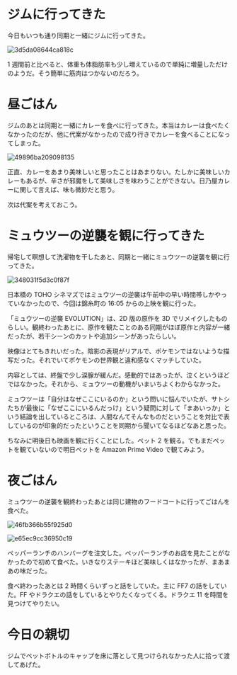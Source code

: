 # ジムに行ってきた
今日もいつも通り同期と一緒にジムに行ってきた。

![3d5da08644ca818c](https://noraworld.github.io/box-bulbasaur/2019/08/3d5da08644ca818c.jpg)

1 週間前と比べると、体重も体脂肪率も少し増えているので単純に増量しただけのようだ。そう簡単に筋肉はつかないのだろう。

# 昼ごはん
ジムのあとは同期と一緒にカレーを食べに行ってきた。本当はカレーは食べたくなかったのだが、他に代案がなかったので成り行きでカレーを食べることになってしまった。

![49896ba209098135](https://noraworld.github.io/box-bulbasaur/2019/08/49896ba209098135.jpg)

正直、カレーをあまり美味しいと思ったことはあまりない。たしかに美味しいカレーもあるが、辛さが邪魔をして美味しさを味わうことができない。日乃屋カレーに関して言えば、味も微妙だと思う。

次は代案を考えておこう。

# ミュウツーの逆襲を観に行ってきた
帰宅して瞑想して洗濯物を干したあと、同期と一緒にミュウツーの逆襲を観に行ってきた。

![348031f5d3c0f87f](https://noraworld.github.io/box-bulbasaur/2019/08/348031f5d3c0f87f.jpg)

日本橋の TOHO シネマズではミュウツーの逆襲は午前中の早い時間帯しかやっていなかったので、今回は錦糸町の 16:05 からの上映を観に行った。

「ミュウツーの逆襲 EVOLUTION」は、2D 版の原作を 3D でリメイクしたものらしい。観終わったあとに、原作を観たことのある同期がほぼ原作と内容が一緒だったが、若干シーンのカットや追加シーンがあったらしい。

映像はとてもきれいだった。陰影の表現がリアルで、ポケモンではないような描写だった。それでいてポケモンの世界観と違和感なくマッチしていた。

内容としては、終盤で少し涙腺が緩んだ。感動的ではあったが、泣くというほどではなかった。それから、ミュウツーの動機がいまいちよくわからなかった。

ミュウツーは「自分はなぜここにいるのか」という問いに悩んでいたが、サトシたちが最後に「なぜここにいるんだっけ」という疑問に対して「まあいっか」という結論を出しているところは、人間なんてそんなものだということを対比で表しているのが印象的だったということを同期から聞いてなるほどなあと思った。

ちなみに明後日も映画を観に行くことにした。ペット 2 を観る。でもまだペットを観ていないので明日ペットを Amazon Prime Video で観てみよう。

# 夜ごはん
ミュウツーの逆襲を観終わったあとは同じ建物のフードコートに行ってごはんを食べた。

![46fb366b55f925d0](https://noraworld.github.io/box-bulbasaur/2019/08/46fb366b55f925d0.jpg)

![e65ec9cc36950c19](https://noraworld.github.io/box-bulbasaur/2019/08/e65ec9cc36950c19.jpg)

ペッパーランチのハンバーグを注文した。ペッパーランチのお店を見たことがなかったので初めて食べた。いきなりステーキほど美味しくはなかったが、まあまあの味だった。

食べ終わったあとは 2 時間くらいずっと話をしていた。主に FF7 の話をしていた。FF やドラクエの話をしているとやりたくなってくる。ドラクエ 11 を時間を見つけてやりたい。

# 今日の親切
ジムでペットボトルのキャップを床に落として見つけられなかった人に拾って渡してあげた。
